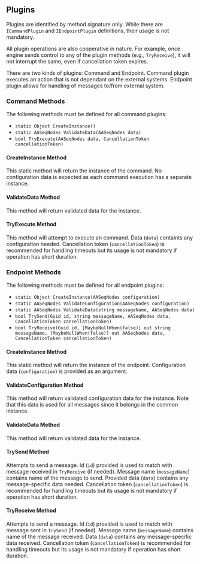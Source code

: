 ## Plugins

Plugins are identified by method signature only.
While there are `ICommandPlugin` and `IEndpointPlugin` definitions, their usage is not mandatory.

All plugin operations are also cooperative in nature.
For example, once engine sends control to any of the plugin methods (e.g., `TryReceive`), it will not interrupt the same, even if cancellation token expires.

There are two kinds of plugins: Command and Endpoint.
Command plugin executes an action that is not dependant on the external systems.
Endpoint plugin allows for handling of messages to/from external system.


### Command Methods

The following methods must be defined for all command plugins:
* `static Object CreateInstance()`
* `static AASeqNodes ValidateData(AASeqNodes data)`
* `bool TryExecute(AASeqNodes data, CancellationToken cancellationToken)`


#### CreateInstance Method

This static method will return the instance of the command.
No configuration data is expected as each command execution has a separate instance.


#### ValidateData Method

This method will return validated data for the instance.


#### TryExecute Method

This method will attempt to execute an command.
Data (`data`) containts any configuration needed.
Cancellation token (`cancellationToken`) is recommended for handling timeouts but its usage is not mandatory if operation has short duration.


### Endpoint Methods

The following methods must be defined for all endpoint plugins:
* `static Object CreateInstance(AASeqNodes configuration)`
* `static AASeqNodes ValidateConfiguration(AASeqNodes configuration)`
* `static AASeqNodes ValidateData(string messageName, AASeqNodes data)`
* `bool TrySend(Guid id, string messageName, AASeqNodes data, CancellationToken cancellationToken)`
* `bool TryReceive(Guid id, [MaybeNullWhen(false)] out string messageName, [MaybeNullWhen(false)] out AASeqNodes data, CancellationToken cancellationToken)`


#### CreateInstance Method

This static method will return the instance of the endpoint.
Configuration data (`configuration`) is provided as an argument.


#### ValidateConfiguration Method

This method will return validated configuration data for the instance.
Note that this data is used for all messages since it belongs in the common instance.


#### ValidateData Method

This method will return validated data for the instance.


#### TrySend Method

Attempts to send a message.
Id (`id`) provided is used to match with message received in `TryReceive` (if needed).
Message name (`messageName`) contains name of the message to send.
Provided data (`data`) contains any message-specific data needed.
Cancellation token (`cancellationToken`) is recommended for handling timeouts but its usage is not mandatory if operation has short duration.


#### TryReceive Method

Attempts to send a message.
Id (`id`) provided is used to match with message sent in `TrySend` (if needed).
Message name (`messageName`) contains name of the message received.
Data (`data`) contains any message-specific data received.
Cancellation token (`cancellationToken`) is recommended for handling timeouts but its usage is not mandatory if operation has short duration.
